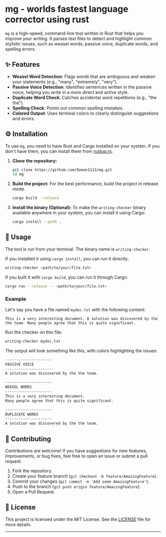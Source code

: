 
# mg - worlds fastest language corrector using rust

[](https://opensource.org/licenses/MIT)
[](https://www.rust-lang.org/)

`mg` is a high-speed, command-line tool written in Rust that helps you improve your writing. It parses text files to detect and highlight common stylistic issues, such as weasel words, passive voice, duplicate words, and spelling errors.

## ✨ Features

  - **Weasel Word Detection**: Flags words that are ambiguous and weaken your statements (e.g., "many", "extremely", "very").
  - **Passive Voice Detection**: Identifies sentences written in the passive voice, helping you write in a more direct and active style.
  - **Duplicate Word Check**: Catches accidental word repetitions (e.g., "the the").
  - **Spelling Check**: Points out common spelling mistakes.
  - **Colored Output**: Uses terminal colors to clearly distinguish suggestions and errors.

## ⚙️ Installation

To use `mg`, you need to have Rust and Cargo installed on your system. If you don't have them, you can install them from [rustup.rs](https://rustup.rs/).

1.  **Clone the repository:**

    ```bash
    git clone https://github.com/Eeman1113/mg.git
    cd mg
    ```

2.  **Build the project:**
    For the best performance, build the project in release mode.

    ```bash
    cargo build --release
    ```

3.  **Install the binary (Optional):**
    To make the `writing-checker` binary available anywhere in your system, you can install it using Cargo:

    ```bash
    cargo install --path .
    ```

## 🚀 Usage

The tool is run from your terminal. The binary name is `writing-checker`.

If you installed it using `cargo install`, you can run it directly:

```bash
writing-checker <path/to/your/file.txt>
```

If you built it with `cargo build`, you can run it through Cargo:

```bash
cargo run --release -- <path/to/your/file.txt>
```

### Example

Let's say you have a file named `mydoc.txt` with the following content:

```
This is a very interesting document. A solution was discovered by the the team. Many people agree that this is quite significant.
```

Run the checker on this file:

```bash
writing-checker mydoc.txt
```

The output will look something like this, with colors highlighting the issues:

```markdown
---------------------
PASSIVE VOICE
---------------------
A solution was discovered by the the team.

---------------------
WEASEL WORDS
---------------------
This is a very interesting document.
Many people agree that this is quite significant.

---------------------
DUPLICATE WORDS
---------------------
A solution was discovered by the the team.

```

## 🤝 Contributing

Contributions are welcome\! If you have suggestions for new features, improvements, or bug fixes, feel free to open an issue or submit a pull request.

1.  Fork the repository.
2.  Create your feature branch (`git checkout -b feature/AmazingFeature`).
3.  Commit your changes (`git commit -m 'Add some AmazingFeature'`).
4.  Push to the branch (`git push origin feature/AmazingFeature`).
5.  Open a Pull Request.

## 📄 License

This project is licensed under the MIT License. See the [LICENSE](https://www.google.com/search?q=LICENSE) file for more details.

-----
